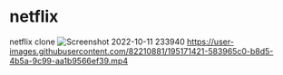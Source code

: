# netflix
netflix clone
![Screenshot 2022-10-11 233940](https://user-images.githubusercontent.com/82210881/195171029-017efd41-9a4f-485c-9325-5c4d88b7b24e.png)
https://user-images.githubusercontent.com/82210881/195171421-583965c0-b8d5-4b5a-9c99-aa1b9566ef39.mp4
